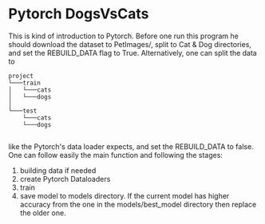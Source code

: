 Pytorch DogsVsCats
============

This is kind of introduction to Pytorch.
Before one run this program he should download the dataset to PetImages/,  split to Cat & Dog directories, and 
set the REBUILD_DATA flag to True. Alternatively, one can split the data to
```
project  
└───train
│   └───cats
│   └───dogs
│   
└───test
    └───cats
    └───dogs
	
```
like the Pytorch's data loader expects, and set the REBUILD_DATA to false.
One can follow easily  the main function and following the stages:  
1. building data if needed  
2. create Pytorch Dataloaders  
3. train  
4. save model to models directory. If the current model has higher accuracy from the one in the models/best_model directory then 
replace the older one.
